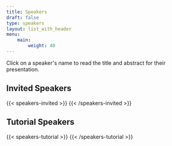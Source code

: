 ```yaml
---
title: Speakers
draft: false
type: speakers
layout: list_with_header
menu:
    main:
        weight: 40
---
```


Click on a speaker's name to read the title and abstract for their presentation.

## Invited Speakers

{{< speakers-invited >}}
{{< /speakers-invited >}}

## Tutorial Speakers
{{< speakers-tutorial >}}
{{< /speakers-tutorial >}}

<!-- ## Online event
{{< button-link label="online conference format" url="/online-conference" icon="link" target="_blank">}} -->
